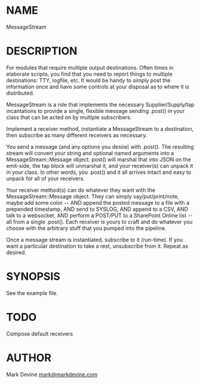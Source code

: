 NAME
====
MessageStream

DESCRIPTION
===========
For modules that require multiple output destinations. Often times in
elaborate scripts, you find that you need to report things to multiple
destinations: TTY, logfile, etc. It would be handy to simply post the
information once and have some controls at your disposal as to where it
is distributed.

MessageStream is a role that implements the necessary Supplier/Supply/tap
incantations to provide a single, flexible message sending .post() in your
class that can be acted on by multiple subscribers.

Implement a receiver method, instantiate a MessageStream to a destination,
then subscribe as many different receivers as necessary.

You send a message (and any options you desire) with .post(). The resulting
stream will convert your string and optional named arguments into a
MessageStream::Message object. post() will marshal that into JSON on
the emit-side, the tap block will unmarshal it, and your receiver(s) can
unpack it in your class. In other words, you .post() and it all arrives
intact and easy to unpack for all of your receivers.

Your receiver method(s) can do whatever they want with the 
MessageStream::Message object. They can simply say/put/print/note, maybe
add some color -- AND append the posted message to a file with a prepended
timestamp, AND send to SYSLOG, AND append to a CSV, AND talk to a websocket,
AND perform a POST/PUT to a SharePoint Online list -- all from a single
.post(). Each receiver is yours to craft and do whatever you choose with
the arbitrary stuff that you pumped into the pipeline.

Once a message stream is instantiated, subscribe to it (run-time). If you
want a particular destination to take a rest, unsubscribe from it. Repeat
as desired.

SYNOPSIS
========
See the example file.

TODO
====
Compose default receivers

AUTHOR
======
Mark Devine <mark@markdevine.com>
